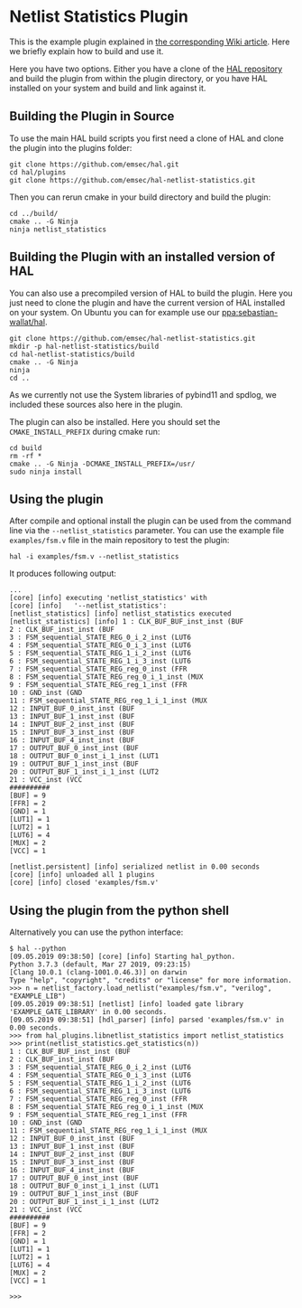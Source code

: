 # Netlist Statistics Plugin

This is the example plugin explained in [the corresponding Wiki article](https://github.com/emsec/hal/wiki/How-to-create-your-first-HAL-Cpp-plugin). Here we briefly explain how to build and use it.

Here you have two options. Either you have a clone of the [HAL repository](https://github.com/emsec/hal) and build the plugin from within the plugin directory, or you have HAL installed on your system and build and link against it.

## Building the Plugin in Source

To use the main HAL build scripts you first need a clone of HAL and clone the plugin into the plugins folder:

```
git clone https://github.com/emsec/hal.git
cd hal/plugins
git clone https://github.com/emsec/hal-netlist-statistics.git
```

Then you can rerun cmake in your build directory and build the plugin:

```
cd ../build/
cmake .. -G Ninja
ninja netlist_statistics
```

## Building the Plugin with an installed version of HAL

You can also use a precompiled version of HAL to build the plugin. Here you just need to clone the plugin and have the current version of HAL installed on your system. On Ubuntu you can for example use our [ppa:sebastian-wallat/hal](ppa:sebastian-wallat/hal).

```
git clone https://github.com/emsec/hal-netlist-statistics.git
mkdir -p hal-netlist-statistics/build
cd hal-netlist-statistics/build
cmake .. -G Ninja
ninja
cd ..
```

As we currently not use the System libraries of pybind11 and spdlog, we included these sources also here in the plugin.

The plugin can also be installed. Here you should set the `CMAKE_INSTALL_PREFIX` during cmake run:

```
cd build
rm -rf *
cmake .. -G Ninja -DCMAKE_INSTALL_PREFIX=/usr/
sudo ninja install
```

## Using the plugin

After compile and optional install the plugin can be used from the command line via the `--netlist_statistics` parameter. You can use the example file `examples/fsm.v` file in the main repository to test the plugin:

```
hal -i examples/fsm.v --netlist_statistics
```

It produces following output:

```
...
[core] [info] executing 'netlist_statistics' with
[core] [info]   '--netlist_statistics':
[netlist_statistics] [info] netlist_statistics executed
[netlist_statistics] [info] 1 : CLK_BUF_BUF_inst_inst (BUF
2 : CLK_BUF_inst_inst (BUF
3 : FSM_sequential_STATE_REG_0_i_2_inst (LUT6
4 : FSM_sequential_STATE_REG_0_i_3_inst (LUT6
5 : FSM_sequential_STATE_REG_1_i_2_inst (LUT6
6 : FSM_sequential_STATE_REG_1_i_3_inst (LUT6
7 : FSM_sequential_STATE_REG_reg_0_inst (FFR
8 : FSM_sequential_STATE_REG_reg_0_i_1_inst (MUX
9 : FSM_sequential_STATE_REG_reg_1_inst (FFR
10 : GND_inst (GND
11 : FSM_sequential_STATE_REG_reg_1_i_1_inst (MUX
12 : INPUT_BUF_0_inst_inst (BUF
13 : INPUT_BUF_1_inst_inst (BUF
14 : INPUT_BUF_2_inst_inst (BUF
15 : INPUT_BUF_3_inst_inst (BUF
16 : INPUT_BUF_4_inst_inst (BUF
17 : OUTPUT_BUF_0_inst_inst (BUF
18 : OUTPUT_BUF_0_inst_i_1_inst (LUT1
19 : OUTPUT_BUF_1_inst_inst (BUF
20 : OUTPUT_BUF_1_inst_i_1_inst (LUT2
21 : VCC_inst (VCC
##########
[BUF] = 9
[FFR] = 2
[GND] = 1
[LUT1] = 1
[LUT2] = 1
[LUT6] = 4
[MUX] = 2
[VCC] = 1

[netlist.persistent] [info] serialized netlist in 0.00 seconds
[core] [info] unloaded all 1 plugins
[core] [info] closed 'examples/fsm.v'
```

## Using the plugin from the python shell

Alternatively you can use the python interface:

```
$ hal --python
[09.05.2019 09:38:50] [core] [info] Starting hal_python.
Python 3.7.3 (default, Mar 27 2019, 09:23:15)
[Clang 10.0.1 (clang-1001.0.46.3)] on darwin
Type "help", "copyright", "credits" or "license" for more information.
>>> n = netlist_factory.load_netlist("examples/fsm.v", "verilog", "EXAMPLE_LIB")
[09.05.2019 09:38:51] [netlist] [info] loaded gate library 'EXAMPLE_GATE_LIBRARY' in 0.00 seconds.
[09.05.2019 09:38:51] [hdl_parser] [info] parsed 'examples/fsm.v' in 0.00 seconds.
>>> from hal_plugins.libnetlist_statistics import netlist_statistics
>>> print(netlist_statistics.get_statistics(n))
1 : CLK_BUF_BUF_inst_inst (BUF
2 : CLK_BUF_inst_inst (BUF
3 : FSM_sequential_STATE_REG_0_i_2_inst (LUT6
4 : FSM_sequential_STATE_REG_0_i_3_inst (LUT6
5 : FSM_sequential_STATE_REG_1_i_2_inst (LUT6
6 : FSM_sequential_STATE_REG_1_i_3_inst (LUT6
7 : FSM_sequential_STATE_REG_reg_0_inst (FFR
8 : FSM_sequential_STATE_REG_reg_0_i_1_inst (MUX
9 : FSM_sequential_STATE_REG_reg_1_inst (FFR
10 : GND_inst (GND
11 : FSM_sequential_STATE_REG_reg_1_i_1_inst (MUX
12 : INPUT_BUF_0_inst_inst (BUF
13 : INPUT_BUF_1_inst_inst (BUF
14 : INPUT_BUF_2_inst_inst (BUF
15 : INPUT_BUF_3_inst_inst (BUF
16 : INPUT_BUF_4_inst_inst (BUF
17 : OUTPUT_BUF_0_inst_inst (BUF
18 : OUTPUT_BUF_0_inst_i_1_inst (LUT1
19 : OUTPUT_BUF_1_inst_inst (BUF
20 : OUTPUT_BUF_1_inst_i_1_inst (LUT2
21 : VCC_inst (VCC
##########
[BUF] = 9
[FFR] = 2
[GND] = 1
[LUT1] = 1
[LUT2] = 1
[LUT6] = 4
[MUX] = 2
[VCC] = 1

>>>
```